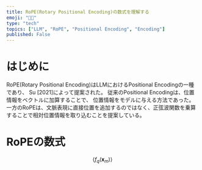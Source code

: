 ```yaml
---
title: RoPE(Rotary Positional Encoding)の数式を理解する
emoji: "😵‍💫"
type: "tech"
topics: ["LLM", "RoPE", "Positional Encoding", "Encoding"]
published: False
---
```


# はじめに
RoPE(Rotary Positional Encoding)はLLMにおけるPositional Encodingの一種であり、
Su [2021]によって提案された。
従来のPositional Encodingは、位置情報をベクトルに加算することで、
位置情報をモデルに与える方法であった。
一方のRoPEは、文脈表現に直接位置を追加するのではなく、正弦波関数を乗算することで相対位置情報を取り込むことを提案している。

# RoPEの数式
$$
\langle f_q (\bm{x}_m) \rangle
$$